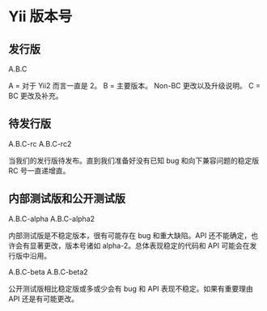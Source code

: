Yii 版本号
=====================

发行版
--------

A.B.C

A = 对于 Yii2 而言一直是 2。
B = 主要版本。 Non-BC 更改以及升级说明。
C = BC 更改及补充。

待发行版
------------------

A.B.C-rc
A.B.C-rc2

当我们的发行版待发布。直到我们准备好没有已知 bug 和向下兼容问题的稳定版 RC 号一直递增直。

内部测试版和公开测试版
----------------

A.B.C-alpha
A.B.C-alpha2

内部测试版是不稳定版本，很有可能存在 bug 和重大缺陷。API 还不能确定，也许会有显著更改，版本号诸如 alpha-2。总体表现稳定的代码和 API 可能会在发行版中沿用。

A.B.C-beta
A.B.C-beta2

公开测试版相比稳定版或多或少会有 bug 和 API 表现不稳定。如果有重要理由 API 还是有可能更改。
